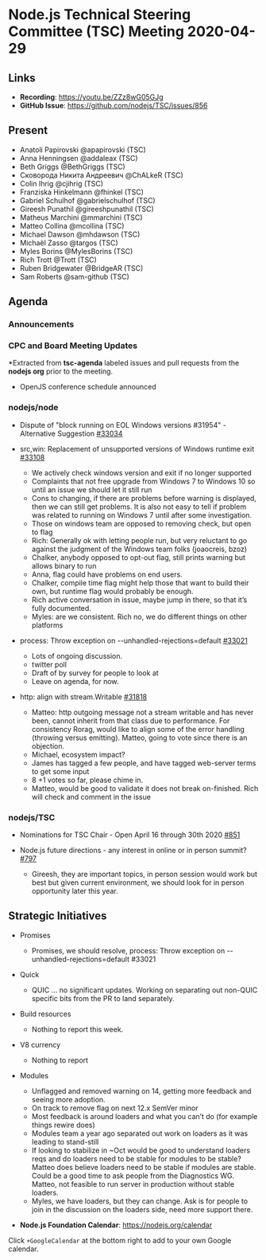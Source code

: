 # Node.js Technical Steering Committee (TSC) Meeting 2020-04-29

## Links

* **Recording**:  <https://youtu.be/ZZz8wG05GJg>
* **GitHub Issue**: <https://github.com/nodejs/TSC/issues/856>

## Present

* Anatoli Papirovski @apapirovski (TSC)
* Anna Henningsen @addaleax (TSC)
* Beth Griggs @BethGriggs (TSC)
* Сковорода Никита Андреевич @ChALkeR (TSC)
* Colin Ihrig @cjihrig (TSC)
* Franziska Hinkelmann @fhinkel (TSC)
* Gabriel Schulhof @gabrielschulhof (TSC)
* Gireesh Punathil @gireeshpunathil (TSC)
* Matheus Marchini @mmarchini (TSC)
* Matteo Collina @mcollina (TSC)
* Michael Dawson @mhdawson (TSC)
* Michaël Zasso @targos (TSC)
* Myles Borins @MylesBorins (TSC)
* Rich Trott @Trott (TSC)
* Ruben Bridgewater @BridgeAR (TSC)
* Sam Roberts @sam-github (TSC)

## Agenda

### Announcements

### CPC and Board Meeting Updates

\*Extracted from **tsc-agenda** labeled issues and pull requests from the **nodejs org** prior to the meeting.

* OpenJS conference schedule announced

### nodejs/node

* Dispute of "block running on EOL Windows versions #31954" - Alternative Suggestion [#33034](https://github.com/nodejs/node/issues/33034)

* src,win: Replacement of unsupported versions of Windows runtime exit [#33108](https://github.com/nodejs/node/pull/33108)
  * We actively check windows version and exit if no longer supported
  * Complaints that not free upgrade from Windows 7 to Windows 10 so until an issue
    we should let it still run
  * Cons to changing, if there are problems before warning is displayed, then we can still
    get problems. It is also not easy to tell if  problem was related to running on Windows 7
    until after some investigation.
  * Those on windows team are opposed to removing check, but open to flag
  * Rich: Generally ok with letting people run, but very reluctant to go against the judgment of the
    Windows team folks (joaocreis, bzoz)
  * Chalker, anybody opposed to opt-out flag, still prints warning but allows binary to run
  * Anna, flag could have problems on end users.
  * Chalker, compile time flag might help those that want to build their own, but runtime flag
    would probably be enough.
  * Rich active conversation in issue, maybe jump in there, so that it’s fully documented.
  * Myles: are we consistent. Rich no, we do different things on other platforms

* process: Throw exception on --unhandled-rejections=default [#33021](https://github.com/nodejs/node/pull/33021)
  * Lots of ongoing discussion.
  * twitter poll
  * Draft of by survey for people to look at
  * Leave on agenda, for now.

* http: align with stream.Writable [#31818](https://github.com/nodejs/node/pull/31818)
  * Matteo: http outgoing message not a stream writable and has never been, cannot
    inherit from that class due to performance. For consistency Rorag, would like to align
    some of the error handling (throwing versus emitting). Matteo, going to vote since
    there is an objection.
  * Michael, ecosystem impact?
  * James has tagged a few people, and have tagged web-server terms to get some input
  * 8 +1 votes so far, please chime in.
  * Matteo, would be good to validate it does not break on-finished. Rich will check and comment in the issue

### nodejs/TSC

* Nominations for TSC Chair - Open April 16 through 30th 2020 [#851](https://github.com/nodejs/TSC/issues/851)

* Node.js future directions - any interest in online or in person summit? [#797](https://github.com/nodejs/TSC/issues/797)
  * Gireesh, they are important topics, in person session would work but best
    but given current environment, we should look for in person opportunity later this year.

## Strategic Initiatives

* Promises
  * Promises, we should resolve, process: Throw exception on --unhandled-rejections=default #33021

* Quick
  * QUIC ... no significant updates. Working on separating out non-QUIC specific bits from the PR to land separately.

* Build resources
  * Nothing to report this week.

* V8 currency
  * Nothing to report

* Modules
  * Unflagged and removed warning on 14, getting more feedback and seeing more adoption.
  * On track to remove flag on next 12.x SemVer minor
  * Most feedback is around loaders and what you can’t do (for example things rewire does)
  * Modules team a year ago separated out work on loaders as it was leading to stand-still
  * If looking to stabilize in \~Oct would be good to understand loaders reqs and do loaders
    need to be stable for modules to be stable? Matteo does believe loaders need to be
    stable if modules are stable.  Could be a good time to ask people from the Diagnostics
    WG.  Matteo, not feasible to run server in production without stable loaders.
  * Myles, we have loaders, but they can change.  Ask is for people to join in the discussion
    on the loaders side, need more support there.

* **Node.js Foundation Calendar**: <https://nodejs.org/calendar>

Click `+GoogleCalendar` at the bottom right to add to your own Google calendar.
